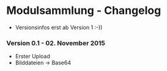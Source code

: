 Modulsammlung - Changelog
===============================

- Versionsinfos erst ab Version 1 :-))

### Version 0.1 - 02. November 2015

* Erster Upload
* Bilddateien -> Base64
